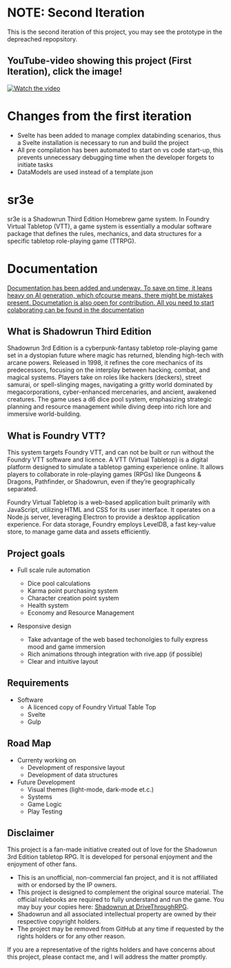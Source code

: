 # NOTE: Second Iteration

This is the second iteration of this project, you may see the prototype in the depreached
repopsitory.

## YouTube-video showing this project (First Iteration), click the image!

[![Watch the video](https://img.youtube.com/vi/YPmnX_Gp1uk/0.jpg)](https://youtu.be/YPmnX_Gp1uk)

# Changes from the first iteration

-  Svelte has been added to manage complex databinding scenarios, thus a Svelte installation is necessary to run and build the project
-  All pre compilation has been automated to start on vs code start-up, this prevents unnecessary debugging time when the developer forgets to initiate tasks
-  DataModels are used instead of a template.json

# sr3e

sr3e is a Shadowrun Third Edition Homebrew game system. In Foundry Virtual Tabletop (VTT), a game system is essentially a modular software package that defines the rules, mechanics, and data structures for a specific tabletop role-playing game (TTRPG).

# Documentation

[Documentation has been added and underway. To save on time, it leans heavy on AI generation, which ofcourse means, there might be mistakes present. Documetation is also open for contribution. All you need to start colaborating can be found in the documentation](https://mirnau.github.io/sr3e/)

## What is Shadowrun Third Edition

Shadowrun 3rd Edition is a cyberpunk-fantasy tabletop role-playing game set in a dystopian future where magic has returned, blending high-tech with arcane powers. Released in 1998, it refines the core mechanics of its predecessors, focusing on the interplay between hacking, combat, and magical systems. Players take on roles like hackers (deckers), street samurai, or spell-slinging mages, navigating a gritty world dominated by megacorporations, cyber-enhanced mercenaries, and ancient, awakened creatures. The game uses a d6 dice pool system, emphasizing strategic planning and resource management while diving deep into rich lore and immersive world-building.

## What is Foundry VTT?

This system targets Foundry VTT, and can not be built or run without the Foundry VTT software and licence. A VTT (Virtual Tabletop) is a digital platform designed to simulate a tabletop gaming experience online. It allows players to collaborate in role-playing games (RPGs) like Dungeons & Dragons, Pathfinder, or Shadowrun, even if they’re geographically separated.

Foundry Virtual Tabletop is a web-based application built primarily with JavaScript, utilizing HTML and CSS for its user interface. It operates on a Node.js server, leveraging Electron to provide a desktop application experience. For data storage, Foundry employs LevelDB, a fast key-value store, to manage game data and assets efficiently.

## Project goals

-  Full scale rule automation

   -  Dice pool calculations
   -  Karma point purchasing system
   -  Character creation point system
   -  Health system
   -  Economy and Resource Management

-  Responsive design
   -  Take advantage of the web based techonolgies to fully express mood and game immersion
   -  Rich animations through integration with rive.app (if possible)
   -  Clear and intuitive layout

## Requirements

-  Software
   -  A licenced copy of Foundry Virtual Table Top
   -  Svelte
   -  Gulp

## Road Map

-  Currenty working on
   -  Development of responsive layout
   -  Development of data structures
-  Future Development
   -  Visual themes (light-mode, dark-mode et.c.)
   -  Systems
   -  Game Logic
   -  Play Testing

## Disclaimer

This project is a fan-made initiative created out of love for the Shadowrun 3rd Edition tabletop RPG. It is developed for personal enjoyment and the enjoyment of other fans.

-  This is an unofficial, non-commercial fan project, and it is not affiliated with or endorsed by the IP owners.
-  This project is designed to complement the original source material. The official rulebooks are required to fully understand and run the game. You may buy your copies here: [Shadowrun at DriveThroughRPG](https://www.drivethrurpg.com/en/product/1893/shadowrun-third-edition).
-  Shadowrun and all associated intellectual property are owned by their respective copyright holders.
-  The project may be removed from GitHub at any time if requested by the rights holders or for any other reason.

If you are a representative of the rights holders and have concerns about this project, please contact me, and I will address the matter promptly.
